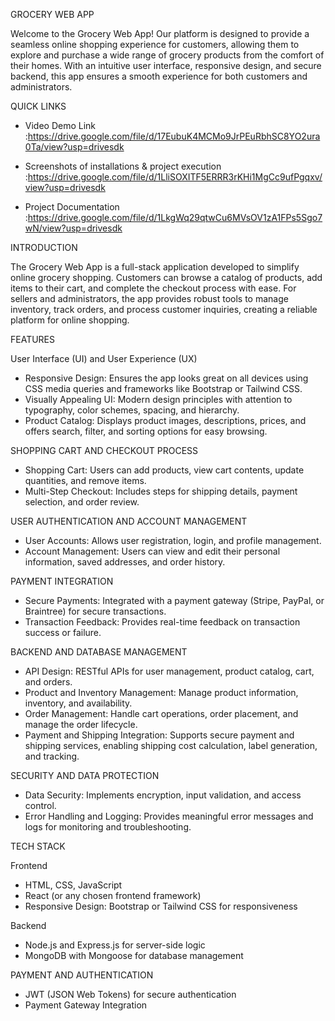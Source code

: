 GROCERY WEB APP

Welcome to the Grocery Web App! Our platform is designed to provide a seamless online shopping experience for customers, allowing them to explore and purchase a wide range of grocery products from the comfort of their homes. With an intuitive user interface, responsive design, and secure backend, this app ensures a smooth experience for both customers and administrators.

QUICK LINKS

- Video Demo Link
:https://drive.google.com/file/d/17EubuK4MCMo9JrPEuRbhSC8YO2ura0Ta/view?usp=drivesdk
  
- Screenshots of installations & project execution 
:https://drive.google.com/file/d/1LliSOXITF5ERRR3rKHi1MgCc9ufPgqxv/view?usp=drivesdk

- Project Documentation 
:https://drive.google.com/file/d/1LkgWq29qtwCu6MVsOV1zA1FPs5Sgo7wN/view?usp=drivesdk

INTRODUCTION

The Grocery Web App is a full-stack application developed to simplify online grocery shopping. Customers can browse a catalog of products, add items to their cart, and complete the checkout process with ease. For sellers and administrators, the app provides robust tools to manage inventory, track orders, and process customer inquiries, creating a reliable platform for online shopping.

FEATURES

 User Interface (UI) and User Experience (UX)
- Responsive Design: Ensures the app looks great on all devices using CSS media queries and frameworks like Bootstrap or Tailwind CSS.
- Visually Appealing UI: Modern design principles with attention to typography, color schemes, spacing, and hierarchy.
- Product Catalog: Displays product images, descriptions, prices, and offers search, filter, and sorting options for easy browsing.
  
SHOPPING CART AND CHECKOUT PROCESS
- Shopping Cart: Users can add products, view cart contents, update quantities, and remove items.
- Multi-Step Checkout: Includes steps for shipping details, payment selection, and order review.

USER AUTHENTICATION AND ACCOUNT MANAGEMENT
- User Accounts: Allows user registration, login, and profile management.
- Account Management: Users can view and edit their personal information, saved addresses, and order history.
	
PAYMENT INTEGRATION
- Secure Payments: Integrated with a payment gateway (Stripe, PayPal, or Braintree) for secure transactions.
- Transaction Feedback: Provides real-time feedback on transaction success or failure.

BACKEND AND DATABASE MANAGEMENT

- API Design: RESTful APIs for user management, product catalog, cart, and orders.
- Product and Inventory Management: Manage product information, inventory, and availability.
- Order Management: Handle cart operations, order placement, and manage the order lifecycle.
- Payment and Shipping Integration: Supports secure payment and shipping services, enabling shipping cost calculation, label generation, 
  and tracking.
  
SECURITY AND DATA PROTECTION

- Data Security: Implements encryption, input validation, and access control.
- Error Handling and Logging: Provides meaningful error messages and logs for monitoring and troubleshooting.
  
 TECH STACK

 Frontend
- HTML, CSS, JavaScript
- React (or any chosen frontend framework)
- Responsive Design: Bootstrap or Tailwind CSS for responsiveness
  
 Backend
- Node.js and Express.js for server-side logic
- MongoDB with Mongoose for database management

PAYMENT AND AUTHENTICATION

- JWT (JSON Web Tokens) for secure authentication
- Payment Gateway Integration

